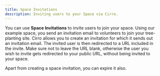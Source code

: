 ```yaml
---
title: Space Invitations
description: Inviting users to your Space via Cirro.
---
```

You can use **Space Invitations** to invite users to join your space. Using our example space, you send an invitation email to volunteers to join your tree-planting site. Cirro allows you to create an invitation for which it sends out an invitation email. The invited user is then redirected to a URL included in the invite. Make sure not to leave the URL blank, otherwise the user you wish to invite gets redirected to your public URL, without being invited to your space. 

Apart from creating a space invitation, you can expire it also.

